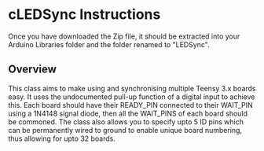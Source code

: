 cLEDSync Instructions
========================

Once you have downloaded the Zip file, it should be extracted into your Arduino Libraries folder and the folder renamed to "LEDSync".

Overview
--------
This class aims to make using and synchronising multiple Teensy 3.x boards easy.
It uses the undocumented pull-up function of a digital input to achieve this.
Each board should have their READY_PIN connected to their WAIT_PIN using a 1N4148
signal diode, then all the WAIT_PINS of each board should be commoned.
The class also allows you to specify upto 5 ID pins which can be permanently
wired to ground to enable unique board numbering, thus allowing for upto 32 boards.
